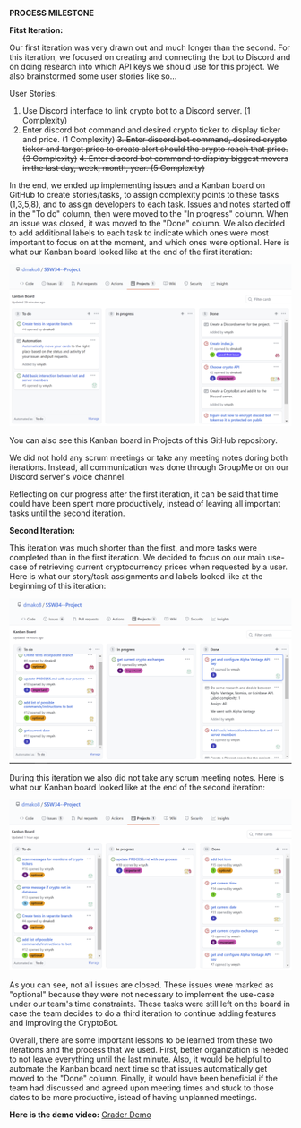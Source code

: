 **PROCESS MILESTONE**

**Fitst Iteration:**

Our first iteration was very drawn out and much longer than the second. For this iteration, we focused on creating and connecting the bot to Discord and on doing research into which API keys we should use for this project. We also brainstormed some user stories like so...

User Stories:

1. Use Discord interface to link crypto bot to a Discord server. (1 Complexity)
2. Enter discord bot command and desired crypto ticker to display ticker and price. (1 Complexity)
~~3. Enter discord bot command, desired crypto ticker and target price to create alert should the crypto reach that price. (3 Complexity)~~
~~4. Enter discord bot command to display biggest movers in the last day, week, month, year. (5 Complexity)~~

In the end, we ended up implementing issues and a Kanban board on GitHub to create stories/tasks, to assign complexity points to these tasks (1,3,5,8), and to assign developers to each task. Issues and notes started off in the "To do" column, then were moved to the "In progress" column. When an issue was closed, it was moved to the "Done" column. We also decided to add additional labels to each task to indicate which ones were most important to focus on at the moment, and which ones were optional. Here is what our Kanban board looked like at the end of the first iteration:

![First Iteration End](img/1st-iteration.png)

You can also see this Kanban board in Projects of this GitHub repository.

We did not hold any scrum meetings or take any meeting notes doring both iterations. Instead, all communication was done through GroupMe or on our Discord server's voice channel.

Reflecting on our progress after the first iteration, it can be said that time could have been spent more productively, instead of leaving all important tasks until the second iteration.

**Second Iteration:**

This iteration was much shorter than the first, and more tasks were completed than in the first iteration. We decided to focus on our main use-case of retrieving current cryptocurrency prices when requested by a user. Here is what our story/task assignments and labels looked like at the beginning of this iteration:

![Second Iteration Start](img/2nd-iteration.png)

During this iteration we also did not take any scrum meeting notes. Here is what our Kanban board looked like at the end of the second iteration:

![Second Iteration End](img/2nd-iteration-end.png)

As you can see, not all issues are closed. These issues were marked as "optional" because they were not necessary to implement the use-case under our team's time constraints. These tasks were still left on the board in case the team decides to do a third iteration to continue adding features and improving the CryptoBot.

Overall, there are some important lessons to be learned from these two iterations and the process that we used. First, better organization is needed to not leave everything until the last minute. Also, it would be helpful to automate the Kanban board next time so that issues automatically get moved to the "Done" column. Finally, it would have been beneficial if the team had discussed and agreed upon meeting times and stuck to those dates to be more productive, istead of having unplanned meetings.

**Here is the demo video:** [Grader Demo](https://www.youtube.com/watch?v=9Jw5FSSxyYY)